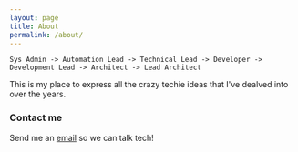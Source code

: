 ```yaml
---
layout: page
title: About
permalink: /about/
---
```


`Sys Admin -> Automation Lead -> Technical Lead -> Developer -> Development Lead -> Architect -> Lead Architect`

This is my place to express all the crazy techie ideas that I've dealved into over the years. 

### Contact me

Send me an [email](mailto:3oy3jry5@anonaddy.me) so we can talk tech!